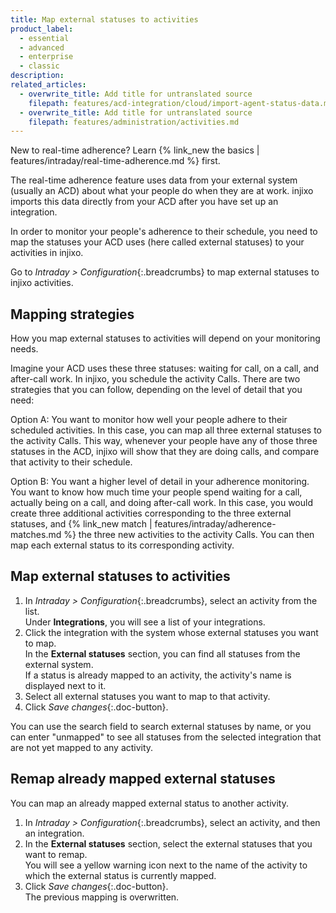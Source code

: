 ```yaml
---
title: Map external statuses to activities
product_label:
  - essential
  - advanced
  - enterprise
  - classic
description:
related_articles:
  - overwrite_title: Add title for untranslated source
    filepath: features/acd-integration/cloud/import-agent-status-data.md
  - overwrite_title: Add title for untranslated source
    filepath: features/administration/activities.md
---
```


New to real-time adherence? Learn {% link_new the basics | features/intraday/real-time-adherence.md %} first.

The real-time adherence feature uses data from your external system (usually an ACD) about what your people do when they are at work. injixo imports this data directly from your ACD after you have set up an integration.

In order to monitor your people's adherence to their schedule, you need to map the statuses your ACD uses (here called external statuses) to your activities in injixo.

Go to _Intraday > Configuration_{:.breadcrumbs} to map external statuses to injixo activities.

## Mapping strategies

How you map external statuses to activities will depend on your monitoring needs.

Imagine your ACD uses these three statuses: waiting for call, on a call, and after-call work. In injixo, you schedule the activity Calls. There are two strategies that you can follow, depending on the level of detail that you need:

Option A: You want to monitor how well your people adhere to their scheduled activities. In this case, you can map all three external statuses to the activity Calls. This way, whenever your people have any of those three statuses in the ACD, injixo will show that they are doing calls, and compare that activity to their schedule.

Option B: You want a higher level of detail in your adherence monitoring. You want to know how much time your people spend waiting for a call, actually being on a call, and doing after-call work. In this case, you would create three additional activities corresponding to the three external statuses, and {% link_new match | features/intraday/adherence-matches.md %} the three new activities to the activity Calls. You can then map each external status to its corresponding activity.

## Map external statuses to activities


1. In _Intraday > Configuration_{:.breadcrumbs}, select an activity from the list.<br>Under **Integrations**, you will see a list of your integrations.
2. Click the integration with the system whose external statuses you want to map.<br>In the **External statuses** section, you can find all statuses from the external system.<br>If a status is already mapped to an activity, the activity's name is displayed next to it.
3. Select all external statuses you want to map to that activity.
4. Click _Save changes_{:.doc-button}.

You can use the search field to search external statuses by name, or you can enter "unmapped" to see all statuses from the selected integration that are not yet mapped to any activity.

## Remap already mapped external statuses

You can map an already mapped external status to another activity.

1. In _Intraday > Configuration_{:.breadcrumbs}, select an activity, and then an integration.
2. In the **External statuses** section, select the external statuses that you want to remap.<br>You will see a yellow warning icon next to the name of the activity to which the external status is currently mapped.
3. Click _Save changes_{:.doc-button}.<br>The previous mapping is overwritten.